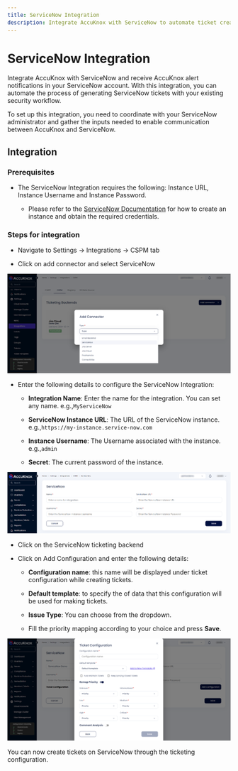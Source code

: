 ```yaml
---
title: ServiceNow Integration
description: Integrate AccuKnox with ServiceNow to automate ticket creation and improve security incident response. This guide gives you the integration process.
---
```


# ServiceNow Integration

Integrate AccuKnox with ServiceNow and receive AccuKnox alert notifications in your ServiceNow account. With this integration, you can automate the process of generating ServiceNow tickets with your existing security workflow.

To set up this integration, you need to coordinate with your ServiceNow administrator and gather the inputs needed to enable communication between AccuKnox and ServiceNow.

## Integration

### Prerequisites

- The ServiceNow Integration requires the following: Instance URL, Instance Username and Instance Password.

    - Please refer to the <a href="https://developer.servicenow.com/dev.do#!/learn/learning-plans/utah/new_to_servicenow/app_store_learnv2_buildmyfirstapp_utah_personal_developer_instances" target="_blank">ServiceNow Documentation</a> for how to create an instance and obtain the required credentials.

### Steps for integration

- Navigate to Settings → Integrations → CSPM tab

- Click on add connector and select ServiceNow

![servicenow-integration-accuknox](images/servicenow/service-now-0.png)

- Enter the following details to configure the ServiceNow Integration:

    - **Integration Name**: Enter the name for the integration. You can set any name. e.g.,```MyServiceNow```

    - **ServiceNow Instance URL**: The URL of the ServiceNow instance. e.g.,```https://my-instance.service-now.com```

    - **Instance Username**: The Username associated with the instance. e.g.,```admin```

    - **Secret**: The current password of the instance.

![servicenow-integration-accuknox](images/servicenow/service-now-1.png)

- Click on the ServiceNow ticketing backend

- Click on Add Configuration and enter the following details:

    - **Configuration name**: this name will be displayed under ticket configuration while creating tickets.

    - **Default template**: to specify the of data that this configuration will be used for making tickets.

    - **Issue Type**: You can choose from the dropdown.

    - Fill the priority mapping according to your choice and press **Save**.

![servicenow-integration-accuknox](images/servicenow/service-now-3.png)

You can now create tickets on ServiceNow through the ticketing configuration.
